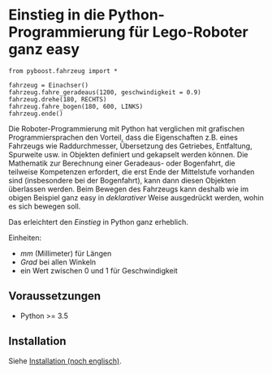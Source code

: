 # Einstieg in die Python-Programmierung für Lego-Roboter ganz easy #

```{python}
from pyboost.fahrzeug import *

fahrzeug = Einachser()
fahrzeug.fahre_geradeaus(1200, geschwindigkeit = 0.9)
fahrzeug.drehe(180, RECHTS)
fahrzeug.fahre_bogen(180, 600, LINKS)
fahrzeug.ende()
```

Die Roboter-Programmierung mit Python hat verglichen mit grafischen
Programmiersprachen den Vorteil, dass die Eigenschaften z.B. eines
Fahrzeugs wie Raddurchmesser, Übersetzung des Getriebes, Entfaltung,
Spurweite usw. in Objekten definiert und gekapselt werden können. Die
Mathematik zur Berechnung einer Geradeaus- oder Bogenfahrt, die
teilweise Kompetenzen erfordert, die erst Ende der Mittelstufe
vorhanden sind (insbesondere bei der Bogenfahrt), kann dann diesen
Objekten überlassen werden. Beim Bewegen des Fahrzeugs kann deshalb
wie im obigen Beispiel ganz easy in *deklarativer* Weise ausgedrückt
werden, wohin es sich bewegen soll.

Das erleichtert den *Einstieg* in Python ganz erheblich.

Einheiten:
- *mm* (Millimeter) für Längen
- *Grad* bei allen Winkeln
- ein Wert zwischen 0 und 1 für Geschwindigkeit

## Voraussetzungen ##

- Python >= 3.5

## Installation ##

Siehe [Installation (noch englisch)](INSTALL.md).
